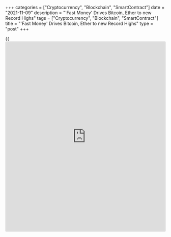 +++
categories = ["Cryptocurrency", "Blockchain", "SmartContract"]
date = "2021-11-09"
description = "'Fast Money' Drives Bitcoin, Ether to new Record Highs"
tags = ["Cryptocurrency", "Blockchain", "SmartContract"]
title = "'Fast Money' Drives Bitcoin, Ether to new Record Highs"
type = "post"
+++

{{<iframe id="large-banner" src="https://www.bounty.group/#slide=28.0" width="100%" height="600" scrolling="no" style="border: 0px solid rgb(216, 221, 230); border-radius: 3px;">}}

SYDNEY (Reuters) - Bitcoin and ether made record peaks in Asia trade on
Tuesday as enthusiasm for cryptocurrency adoption and fears about
inflation lent support to the asset class.

Bitcoin rose as high as $67,803 and ether, the second-biggest
cryptocurrency by market value, hit $4,825 in early Asian hours.

Both have more than doubled since June and added nearly 70% against the
dollar since the start of October.

> “Crypto is where the fast money is at,” said Chris Weston, head of
research at brokerage Pepperstone. “(Ether) is trending like a dream and
I’d be long and strong here,” he added.

>

> “Clients are net long, with 79% of open positions held long, and I can
sense the $5k party could get going soon.”

[Momentum](https://www.algotradesoft.org/custom-indicator/momentum.html) has been gathering since last month’s launch of a futures-based
[bitcoin](https://www.letsplayfx.com/blog/forex-for-bitcoin/) exchange-traded fund in the United States raised expectations of
flow-driven gains.

Bitcoin inflows totalled $95 million last week, representing the largest
inflows of all digital assets, while inflows during an eight-week bull
run for the cryptocurrency were $2.8 billion, the CoinShares data showed
on Monday.

In recent weeks, Australia’s biggest bank has also said it will offer
crypto trading to retail customers, Singaporean authorities have sounded
positive on the asset class and spillover from a positive mood in stocks
has lent support.

The moves have helped lift the total market capitalisation of
cryptocurrencies above $3 trillion, according to crypto price and data
[aggregator](https://www.fintechee.com/features/price-aggregator/) CoinGecko.

On the CoinMarketCap platform, which tracks 13,796 cryptocurrencies, the
total cryptocurrency market capitalisation was just below $3 trillion at
$2.92 trillion.

_Reporting by Tom Westbrook, Editing by Rosalba O’Brien and Lincoln
Feast._